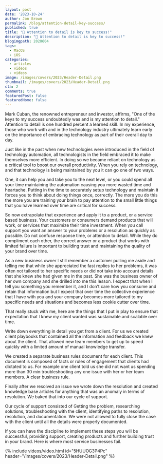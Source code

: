 ```yaml
---
layout: post
date: '2023-10-24'
author: Jon Brown
permalink: /blog/attention-detail-key-success/
published: true
title: "🔑 Attention to detail is key to success!"
description: "🔑 Attention to detail is key to success!"
blogimgpath: 2020604
tags:
  - MacOS
  - iOS
categories:
  - articles
  - videos
  - videos
image: /images/covers/2023/Header-Detail.png
thumbnail: /images/covers/2023/Header-Detail.png
cta: 2
comments: true
featuredPost: false
featuredHome: false
---
```

Mark Cuban, the renowned entrepreneur and investor, affirms, "One of the keys to my success undoubtedly was and is my attention to detail." Attention to detail is one hundred percent a learned skill. In my experience, those who work with and in the technology industry ultimately learn early on the importance of embracing technology as part of their overall day to day. 

Just like in the past when new technologies were introduced in the field of technology automation, all technologists in the field embraced it to make themselves more efficient. In doing so we became reliant on technology as a critical tool to boost our overall productivity. When you rely on technology, and that technology is being maintained by you it can go one of two ways. 

One, it can help you and take you to the next level, or you could spend all your time maintaining the automation causing you more wasted time and heartache. Putting in the time to accurately setup technology and maintain it forces you to think about doing things once, correctly. The more you do this the more you are training your brain to pay attention to the small little things that you have learned over time are critical for success. 

So now extrapolate that experience and apply it to a product, or a service based business. Your customers or consumers demand products that will work, or services that maximize their time investment. When you call support you want an answer to your problems or a resolution as quickly as possible. Do not confuse response time, or attention to detail. While they do compliment each other, the correct answer or a product that works with limited failure is important to building trust and maintaining the quality of your brand over time. 

As a new business owner I still remember a customer pulling me aside and telling me that while she appreciated the fast replies to her problems, it was often not tailored to her specific needs or did not take into account details that she knew she had given me in the past. She was the business owner of her own company and she drilled into me this lesson. I expect that when I tell you something you remember it, and I don’t care how you consume and retain that information but I expect that over time the collective experience that I have with you and your company becomes more tailored to my specific needs and situations and becomes less cookie cutter over time. 

That really stuck with me, here are the things that I put in play to ensure that expectation that I knew my client wanted was sustainable and scalable over time. 

Write down everything in detail you get from a client. For us we created client playbooks that contained all the information and feedback we knew about the client. That allowed new team members to get up to speed quickly with a limited amount of manual knowledge transfer. 

We created a separate business rules document for each client. This document is composed of facts or rules of engagement that clients had dictated to us. For example one client told us she did not want us spending more than 30 min troubleshooting any one issue with her or her team members. A clear business rule. 

Finally after we resolved an issue we wrote down the resolution and created knowledge base articles for anything that was an anomaly in terms of resolution. We baked that into our cycle of support. 

Our cycle of support consisted of Getting the problem, researching solutions, troubleshooting with the client, identifying paths to resolution, resolution, and documentation. We were not allowed to fully close the case with the client until all the details were properly documented. 

If you can have the discipline to implement these steps you will be successful, providing support, creating products and further building trust in your brand. Here is where most service businesses fail. 

{% include videos/video.html id="5HUUOG3P4Pc" header="/images/covers/2023/Header-Detail.png" %}